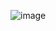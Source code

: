 ![image](https://user-images.githubusercontent.com/17678757/172059586-795bf917-391e-4044-91fe-b83aff6138ee.png)
